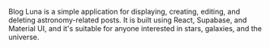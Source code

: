 Blog Luna is a simple application for displaying, creating, editing, and deleting astronomy-related posts. It is built using React, Supabase, and Material UI, and it's suitable for anyone interested in stars, galaxies, and the universe.
